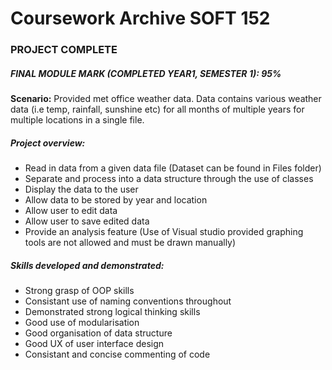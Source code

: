 # Coursework Archive SOFT  152
### PROJECT COMPLETE
##### FINAL MODULE MARK (COMPLETED YEAR1, SEMESTER 1): **95%**

**Scenario:** Provided met office weather data. Data contains various weather data (i.e temp, rainfall, sunshine etc) for all months of multiple years for multiple locations in a single file.

##### Project overview: 
- Read in data from a given data file (Dataset can be found in Files folder)
- Separate and process into a data structure through the use of classes
- Display the data to the user 
- Allow data to be stored by year and location 
- Allow user to edit data
- Allow user to save edited data
- Provide an analysis feature (Use of Visual studio provided graphing tools are not allowed and must be drawn manually)

##### Skills developed and demonstrated:
- Strong grasp of OOP skills
- Consistant use of naming conventions throughout
- Demonstrated strong logical thinking skills
- Good use of modularisation
- Good organisation of data structure
- Good UX of user interface design
- Consistant and concise commenting of code
